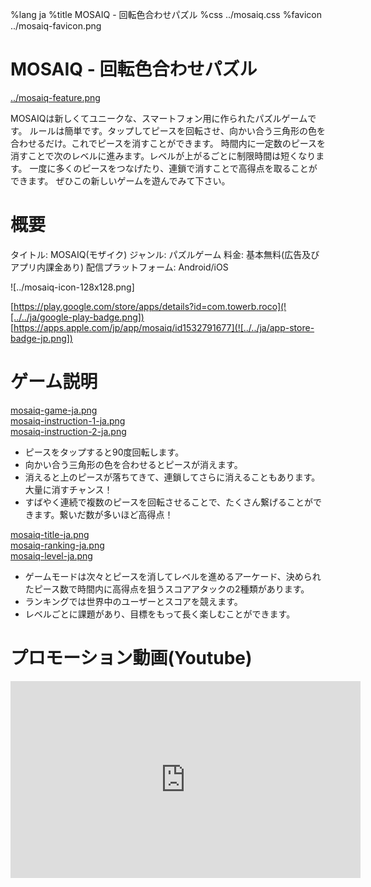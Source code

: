%lang ja
%title MOSAIQ - 回転色合わせパズル
%css ../mosaiq.css
%favicon ../mosaiq-favicon.png

# MOSAIQ - 回転色合わせパズル

[../mosaiq-feature.png](![../mosaiq-feature.png])

MOSAIQは新しくてユニークな、スマートフォン用に作られたパズルゲームです。
ルールは簡単です。タップしてピースを回転させ、向かい合う三角形の色を合わせるだけ。これでピースを消すことができます。
時間内に一定数のピースを消すことで次のレベルに進みます。レベルが上がるごとに制限時間は短くなります。
一度に多くのピースをつなげたり、連鎖で消すことで高得点を取ることができます。
ぜひこの新しいゲームを遊んでみて下さい。

# 概要

タイトル: MOSAIQ(モザイク)
ジャンル: パズルゲーム
料金: 基本無料(広告及びアプリ内課金あり)
配信プラットフォーム: Android/iOS

![../mosaiq-icon-128x128.png]

[https://play.google.com/store/apps/details?id=com.towerb.roco](![../../ja/google-play-badge.png]) \
[https://apps.apple.com/jp/app/mosaiq/id1532791677](![../../ja/app-store-badge-jp.png])

# ゲーム説明

[mosaiq-game-ja.png](![mosaiq-game-ja.png]) \
[mosaiq-instruction-1-ja.png](![mosaiq-instruction-1-ja.png]) \
[mosaiq-instruction-2-ja.png](![mosaiq-instruction-2-ja.png])

* ピースをタップすると90度回転します。
* 向かい合う三角形の色を合わせるとピースが消えます。
* 消えると上のピースが落ちてきて、連鎖してさらに消えることもあります。大量に消すチャンス！
* すばやく連続で複数のピースを回転させることで、たくさん繋げることができます。繋いだ数が多いほど高得点！

[mosaiq-title-ja.png](![mosaiq-title-ja.png]) \
[mosaiq-ranking-ja.png](![mosaiq-ranking-ja.png]) \
[mosaiq-level-ja.png](![mosaiq-level-ja.png])

* ゲームモードは次々とピースを消してレベルを進めるアーケード、決められたピース数で時間内に高得点を狙うスコアアタックの2種類があります。
* ランキングでは世界中のユーザーとスコアを競えます。
* レベルごとに課題があり、目標をもって長く楽しむことができます。

# プロモーション動画(Youtube)

<iframe width="560" height="315" src="https://www.youtube.com/embed/MvdKaQM4Z_I" frameborder="0" allow="accelerometer; autoplay; clipboard-write; encrypted-media; gyroscope; picture-in-picture" allowfullscreen></iframe>
